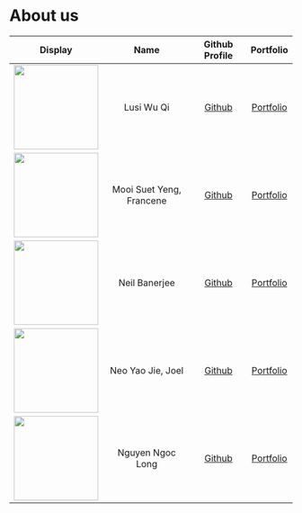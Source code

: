 # About us

Display | Name | Github Profile | Portfolio
--------|:----:|:--------------:|:---------:
<img src= "https://commons.wikimedia.org/wiki/File:Red_Panda_(28072942347).jpg" width=150> | Lusi Wu Qi | [Github](https://github.com/lusi711) | [Portfolio](team/lusi.md)
<img src= "https://raw.githubusercontent.com/chuckiex3/tp/MooiSuetYengFrancene-AboutUs.md/docs/images/raccoon-holding-cat-56a9a1535f9b58b7d0fd836e.jpg" width=150> | Mooi Suet Yeng, Francene | [Github](https://github.com/chuckiex3) | [Portfolio](team/francene.md)
<img src="https://raw.githubusercontent.com/NeilBaner/tp/neilbaner-AboutUs/docs/images/neil_coverimage.jpg" width=150> | Neil Banerjee | [Github](https://github.com/neilbaner) | [Portfolio](team/neilbaner.md)
<img src="https://imgur.com/AruRSrV.jpg" width=150> | Neo Yao Jie, Joel | [Github](https://github.com/yaowzers) | [Portfolio](team/yAOwzers.md)
<img src="https://thumbs.dreamstime.com/b/cat-looking-computer-screen-curious-young-blue-tabby-maine-coon-standing-chair-front-table-notebook-190121850.jpg" width=150> | Nguyen Ngoc Long | [Github](https://github.com/longngng) | [Portfolio](team/longnguyen.md)
